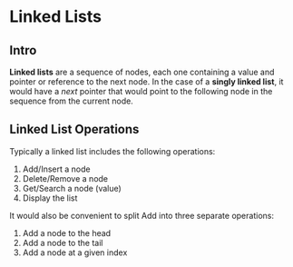 # Linked Lists

## Intro

**Linked lists** are a sequence of nodes, each one containing a value and pointer or reference to the next node. In the case of a **singly linked list**, it would have a *next* pointer that would point to the following node in the sequence from the current node.

## Linked List Operations
Typically a linked list includes the following operations:
1. Add/Insert a node
2. Delete/Remove a node
3. Get/Search a node (value)
4. Display the list

It would also be convenient to split Add into three separate operations:
1. Add a node to the head
2. Add a node to the tail
3. Add a node at a given index
